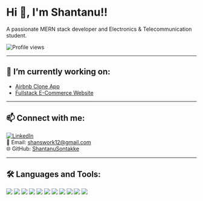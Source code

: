 # Hi 👋, I'm Shantanu!!

A passionate MERN stack developer and Electronics & Telecommunication student.

![Profile views](https://komarev.com/ghpvc/?username=ShantanuSontakke&label=Profile%20views&color=0e75b6&style=flat)

---

## 🔭 I’m currently working on:
- [Airbnb Clone App](#)
- [Fullstack E-Commerce Website](#)

---

## 📫 Connect with me:

[![LinkedIn](https://img.shields.io/badge/LinkedIn-blue?style=flat&logo=linkedin&logoColor=white)](https://www.linkedin.com/in/shantanu-sontakke-424339244)  
📧 Email: shanswork12@gmail.com  
🌐 GitHub: [ShantanuSontakke](https://github.com/ShantanuSontakke)

---

## 🛠️ Languages and Tools:
<p align="left">
  <img src="https://img.shields.io/badge/MongoDB-4EA94B?style=flat&logo=mongodb&logoColor=white" />
  <img src="https://img.shields.io/badge/Express.js-000000?style=flat&logo=express&logoColor=white" />
  <img src="https://img.shields.io/badge/React-61DAFB?style=flat&logo=react&logoColor=black" />
  <img src="https://img.shields.io/badge/Node.js-339933?style=flat&logo=nodedotjs&logoColor=white" />
  <img src="https://img.shields.io/badge/JavaScript-F7DF1E?style=flat&logo=javascript&logoColor=black" />
  <img src="https://img.shields.io/badge/HTML5-E34F26?style=flat&logo=html5&logoColor=white" />
  <img src="https://img.shields.io/badge/CSS3-1572B6?style=flat&logo=css3&logoColor=white" />
  <img src="https://img.shields.io/badge/Tailwind_CSS-38B2AC?style=flat&logo=tailwind-css&logoColor=white" />
  <img src="https://img.shields.io/badge/Git-F05032?style=flat&logo=git&logoColor=white" />
  <img src="https://img.shields.io/badge/GitHub-181717?style=flat&logo=github&logoColor=white" />
  <img src="https://www.python.org/static/community_logos/python-logo-only.png"/>
</p>


<!--
**ShantanuSontakke/ShantanuSontakke** is a ✨ _special_ ✨ repository because its `README.md` (this file) appears on your GitHub profile.

Here are some ideas to get you started:

- 🔭 I’m currently working on ...
- 🌱 I’m currently learning ...
- 👯 I’m looking to collaborate on ...
- 🤔 I’m looking for help with ...
- 💬 Ask me about ...
- 📫 How to reach me: ...
- 😄 Pronouns: ...
- ⚡ Fun fact: ...
-->
